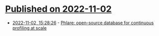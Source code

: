 # [Published on 2022-11-02](index.md)

* [2022-11-02, 15:28:26](https://news.ycombinator.com/item?id=33437419) - [Phlare: open-source database for continuous profiling at scale](https://grafana.com/blog/2022/11/02/announcing-grafana-phlare-oss-continuous-profiling-database/)
